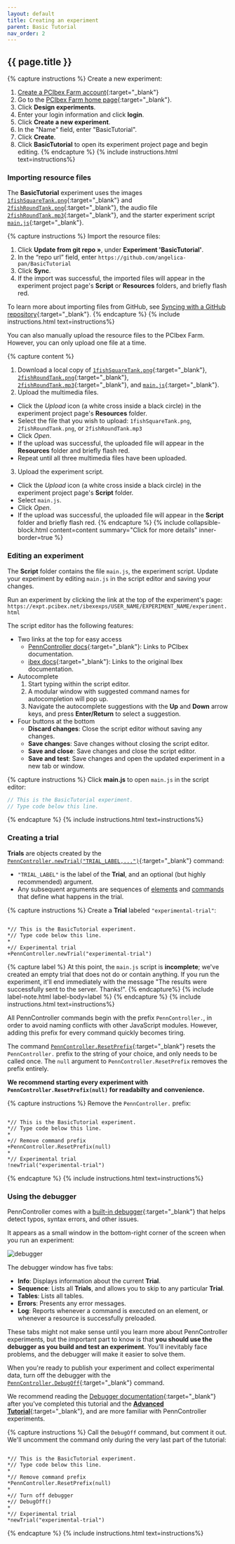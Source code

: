 ```yaml
---
layout: default
title: Creating an experiment
parent: Basic Tutorial
nav_order: 2
---
```


## {{ page.title }}

{% capture instructions %}
Create a new experiment: 

1. [Create a PCIbex Farm account]({{site.baseurl}}#the-pcibex-farm){:target="_blank"}
2. Go to the [PCIbex Farm home page](https://expt.pcibex.net/){:target="_blank"}.
3. Click **Design experiments**.
4. Enter your login information and click **login**.
5. Click **Create a new experiment**.
6. In the "Name" field, enter "BasicTutorial".
7. Click **Create**.
8. Click **BasicTutorial** to open its experiment project page and begin editing.
{% endcapture %}
{% include instructions.html text=instructions%}

### Importing resource files

The **BasicTutorial** experiment uses the images [`1fishSquareTank.png`]({{site.baseurl}}/assets/tutorials/1fishSquareTank.png){:target="_blank"} and [`2fishRoundTank.png`]({{site.baseurl}}/assets/tutorials/2fishRoundTank.png){:target="_blank"}, the audio file [`2fishRoundTank.mp3`]({{site.baseurl}}/assets/tutorials/2fishRoundTank.mp3){:target="_blank"}, and the starter experiment script [`main.js`]({{site.baseurl}}/assets/tutorials/main.js){:target="_blank"}.

{% capture instructions %}
Import the resource files:

1. Click **Update from git repo »**, under **Experiment 'BasicTutorial'**.
2. In the “repo url” field, enter `https://github.com/angelica-pan/BasicTutorial`
3. Click **Sync**.
4. If the import was successful, the imported files will appear in the experiment project page's **Script** or **Resources** folders, and briefly flash red.

To learn more about importing files from GitHub, see [Syncing with a GitHub repository]({{site.baseurl}}/docs/how-to-guides/github/){:target="_blank"}.
{% endcapture %}
{% include instructions.html text=instructions%}

You can also manually upload the resource files to the PCIbex Farm. However, you can only upload one file at a time.

{% capture content %}
1. Download a local copy of [`1fishSquareTank.png`]({{site.baseurl}}/assets/tutorials/1fishSquareTank.png){:target="_blank"}, [`2fishRoundTank.png`]({{site.baseurl}}/assets/tutorials/2fishRoundTank.png){:target="_blank"}, [`2fishRoundTank.mp3`]({{site.baseurl}}/assets/tutorials/2fishRoundTank.mp3){:target="_blank"}, and [`main.js`]({{site.baseurl}}/assets/tutorials/main.js){:target="_blank"}.
2. Upload the multimedia files.
  + Click the *Upload* icon (a white cross inside a black circle) in the experiment project page's **Resources** folder.
  + Select the file that you wish to upload: `1fishSquareTank.png`, `2fishRoundTank.png`, or `2fishRoundTank.mp3` 
  + Click *Open*.
  + If the upload was successful, the uploaded file will appear in the **Resources** folder and briefly flash red.
  + Repeat until all three multimedia files have been uploaded.
3. Upload the experiment script.
  + Click the *Upload* icon (a white cross inside a black circle) in the experiment project page's **Script** folder.
  + Select `main.js`.
  + Click *Open*.
  + If the upload was successful, the uploaded file will appear in the **Script** folder and briefly flash red.
{% endcapture %}
{% include collapsible-block.html content=content summary="Click for more details" inner-border=true %}

### Editing an experiment

The **Script** folder contains the file `main.js`, the experiment script. Update your experiment by editing `main.js` in the script editor and saving your changes.

Run an experiment by clicking the link at the top of the experiment's page:
`https://expt.pcibex.net/ibexexps/USER_NAME/EXPERIMENT_NAME/experiment.html`

The script editor has the following features:

+ Two links at the top for easy access
  + [PennController docs](https://www.pcibex.net/documentation/){:target="_blank"}: Links to PCIbex documentation.
  + [ibex docs](https://github.com/addrummond/ibex/blob/master/docs/manual.md){:target="_blank"}: Links to the original Ibex documentation.
+ Autocomplete 
  1. Start typing within the script editor. 
  2. A modular window with suggested command names for autocompletion will pop up.
  3. Navigate the autocomplete suggestions with the **Up** and **Down** arrow keys, and press **Enter/Return** to select a suggestion.
+ Four buttons at the bottom
  + **Discard changes**: Close the script editor without saving any changes.
  + **Save changes**: Save changes without closing the script editor.
  + **Save and close**: Save changes and close the script editor.
  + **Save and test**: Save changes and open the updated experiment in a new tab or window.

{% capture instructions %}
Click **main.js** to open `main.js` in the script editor:

```javascript
// This is the BasicTutorial experiment.
// Type code below this line.
```
{% endcapture %}
{% include instructions.html text=instructions%}

### Creating a trial

**Trials** are objects created by the [`PennController.newTrial("TRIAL_LABEL,...")`]({{site.baseurl}}/docs/global-commands/newtrial){:target="_blank"} command:

+ `"TRIAL_LABEL"` is the label of the **Trial**, and an optional (but highly recommended) argument.
+ Any subsequent arguments are sequences of [elements](#adding-elements) and [commands](#adding-commands) that define what happens in the trial.

{% capture instructions %}
Create a **Trial** labeled `"experimental-trial"`:

<pre><code class="language-diff-javascript diff-highlight"> 
*// This is the BasicTutorial experiment.
*// Type code below this line.
*
+// Experimental trial
+PennController.newTrial("experimental-trial")
</code></pre>

{% capture label %}
At this point, the `main.js` script is **incomplete**; we've created an empty trial that does not do or contain anything. If you run the experiment, it'll end immediately with the message "The results were successfully sent to the server. Thanks!". 
{% endcapture%}
{% include label-note.html label-body=label %}
{% endcapture %}
{% include instructions.html text=instructions%}

All PennController commands begin with the prefix `PennController.`, in order to avoid naming conflicts with other JavaScript modules. However, adding this prefix for every command quickly becomes tiring.

The command [`PennController.ResetPrefix`]({{site.baseurl}}/docs/global-commands/resetprefix){:target="_blank"} resets the `PennController.` prefix to the string of your choice, and only needs to be called once. The `null` argument to `PennController.ResetPrefix` removes the prefix entirely. 

**We recommend starting every experiment with `PennController.ResetPrefix(null)` for readabilty and convenience.**

{% capture instructions %}
Remove the `PennController.` prefix:

<pre><code class="language-diff-javascript diff-highlight"> 
*// This is the BasicTutorial experiment.
*// Type code below this line.
*
+// Remove command prefix
+PennController.ResetPrefix(null)
*
*// Experimental trial
!newTrial("experimental-trial")
</code></pre>
{% endcapture %}
{% include instructions.html text=instructions%}

### Using the debugger

PennController comes with a [built-in debugger]({{site.baseurl}}/docs/core-concepts/5-debugger){:target="_blank"} that helps detect typos, syntax errors, and other issues.

It appears as a small window in the bottom-right corner of the screen when you run an experiment:

![debugger]({{site.baseurl}}/assets/images/debugger.png)

 The debugger window has five tabs:

+ **Info**: Displays information about the current **Trial**.
+ **Sequence**: Lists all **Trials**, and allows you to skip to any particular **Trial**.
+ **Tables**: Lists all tables.
+ **Errors**: Presents any error messages.
+ **Log**: Reports whenever a command is executed on an element, or whenever a resource is successfully preloaded.

These tabs might not make sense until you learn more about PennController experiments, but the important part to know is that **you should use the debugger as you build and test an experiment**. You'll inevitably face problems, and the debugger will make it easier to solve them.

When you're ready to publish your experiment and collect experimental data, turn off the debugger with the [`PennController.DebugOff`]({{site.baseurl}}/docs/global-commands/debugoff){:target="_blank"} command.

We recommend reading the [Debugger documentation]({{site.baseurl}}/docs/core-concepts/debugger){:target="_blank"} after you've completed this tutorial and the [**Advanced Tutorial**]({{site.baseurl}}/docs/advanced-tutorial){:target="_blank"}, and are more familiar with PennController experiments.

{% capture instructions %}
Call the `DebugOff` command, but comment it out. We'll uncomment the command only during the very last part of the tutorial:

<pre><code class="language-diff-javascript diff-highlight"> 
*// This is the BasicTutorial experiment.
*// Type code below this line.
*
*// Remove command prefix
*PennController.ResetPrefix(null)
*
+// Turn off debugger
+// DebugOff()
*
*// Experimental trial
*newTrial("experimental-trial")
</code></pre>
{% endcapture %}
{% include instructions.html text=instructions%}
